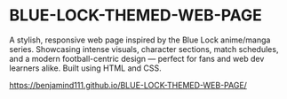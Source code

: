 # BLUE-LOCK-THEMED-WEB-PAGE
A stylish, responsive web page inspired by the Blue Lock anime/manga series. Showcasing intense visuals, character sections, match schedules, and a modern football-centric design — perfect for fans and web dev learners alike. Built using HTML and CSS.

https://benjamind111.github.io/BLUE-LOCK-THEMED-WEB-PAGE/
